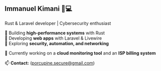 

## **Immanuel Kimani** 🦀💻  

Rust & Laravel developer | Cybersecurity enthusiast  

🔹 Building **high-performance systems** with Rust<br>
🔹 Developing **web apps** with Laravel & Livewire  
🔹 Exploring **security, automation, and networking**  

🚀 Currently working on a **cloud monitoring tool** and an **ISP billing system**  

📫 **Contact:** (porcupine.secure@gmail.com)  



